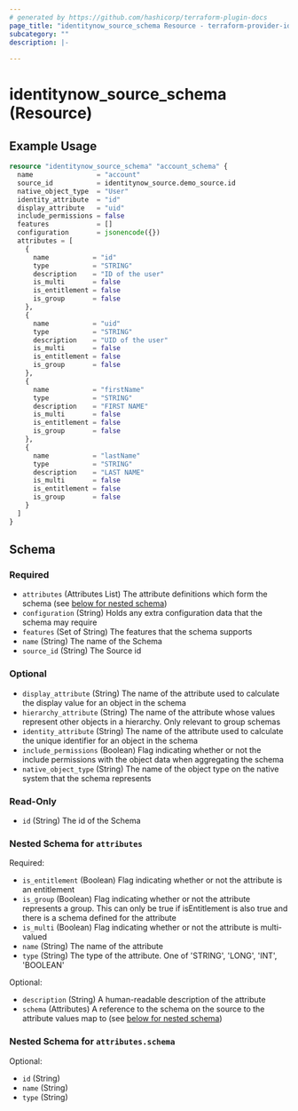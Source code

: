 ```yaml
---
# generated by https://github.com/hashicorp/terraform-plugin-docs
page_title: "identitynow_source_schema Resource - terraform-provider-identitynow"
subcategory: ""
description: |-
  
---
```


# identitynow_source_schema (Resource)



## Example Usage

```terraform
resource "identitynow_source_schema" "account_schema" {
  name                = "account"
  source_id           = identitynow_source.demo_source.id
  native_object_type  = "User"
  identity_attribute  = "id"
  display_attribute   = "uid"
  include_permissions = false
  features            = []
  configuration       = jsonencode({})
  attributes = [
    {
      name           = "id"
      type           = "STRING"
      description    = "ID of the user"
      is_multi       = false
      is_entitlement = false
      is_group       = false
    },
    {
      name           = "uid"
      type           = "STRING"
      description    = "UID of the user"
      is_multi       = false
      is_entitlement = false
      is_group       = false
    },
    {
      name           = "firstName"
      type           = "STRING"
      description    = "FIRST NAME"
      is_multi       = false
      is_entitlement = false
      is_group       = false
    },
    {
      name           = "lastName"
      type           = "STRING"
      description    = "LAST NAME"
      is_multi       = false
      is_entitlement = false
      is_group       = false
    }
  ]
}
```

<!-- schema generated by tfplugindocs -->
## Schema

### Required

- `attributes` (Attributes List) The attribute definitions which form the schema (see [below for nested schema](#nestedatt--attributes))
- `configuration` (String) Holds any extra configuration data that the schema may require
- `features` (Set of String) The features that the schema supports
- `name` (String) The name of the Schema
- `source_id` (String) The Source id

### Optional

- `display_attribute` (String) The name of the attribute used to calculate the display value for an object in the schema
- `hierarchy_attribute` (String) The name of the attribute whose values represent other objects in a hierarchy. Only relevant to group schemas
- `identity_attribute` (String) The name of the attribute used to calculate the unique identifier for an object in the schema
- `include_permissions` (Boolean) Flag indicating whether or not the include permissions with the object data when aggregating the schema
- `native_object_type` (String) The name of the object type on the native system that the schema represents

### Read-Only

- `id` (String) The id of the Schema

<a id="nestedatt--attributes"></a>
### Nested Schema for `attributes`

Required:

- `is_entitlement` (Boolean) Flag indicating whether or not the attribute is an entitlement
- `is_group` (Boolean) Flag indicating whether or not the attribute represents a group. This can only be true if isEntitlement is also true and there is a schema defined for the attribute
- `is_multi` (Boolean) Flag indicating whether or not the attribute is multi-valued
- `name` (String) The name of the attribute
- `type` (String) The type of the attribute. One of 'STRING', 'LONG', 'INT', 'BOOLEAN'

Optional:

- `description` (String) A human-readable description of the attribute
- `schema` (Attributes) A reference to the schema on the source to the attribute values map to (see [below for nested schema](#nestedatt--attributes--schema))

<a id="nestedatt--attributes--schema"></a>
### Nested Schema for `attributes.schema`

Optional:

- `id` (String)
- `name` (String)
- `type` (String)
